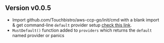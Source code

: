 


## Version v0.0.5
- Import github.com/Touchbistro/aws-ccp-go/init/cmd with a blank import & get command-line `default` provider setup [check this link](./init/cmd/README.md).
- `MustDefault()` function added to `providers` which returns the `default` named provider or panics
